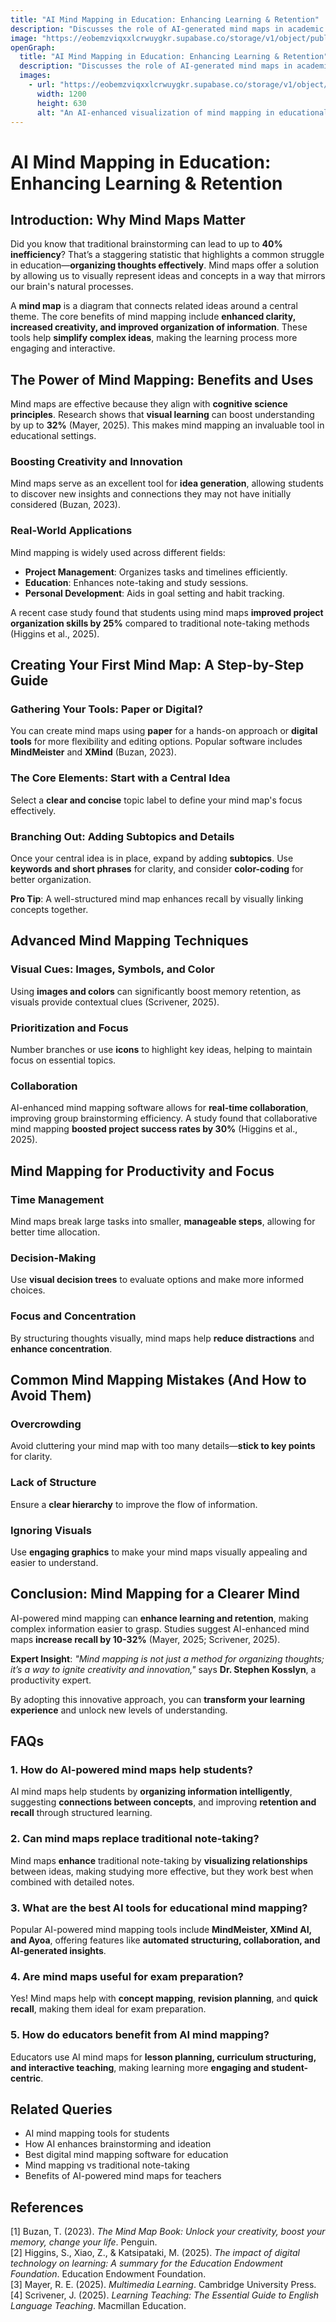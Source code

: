 ```yaml
---
title: "AI Mind Mapping in Education: Enhancing Learning & Retention"
description: "Discusses the role of AI-generated mind maps in academic settings, their effectiveness for students and educators, and real-world case studies."
image: "https://eobemzviqxxlcrwuygkr.supabase.co/storage/v1/object/public/yt2insight//ai-mind-mapping-education.png" 
openGraph:
  title: "AI Mind Mapping in Education: Enhancing Learning & Retention"
  description: "Discusses the role of AI-generated mind maps in academic settings, their effectiveness for students and educators, and real-world case studies."
  images:
    - url: "https://eobemzviqxxlcrwuygkr.supabase.co/storage/v1/object/public/yt2insight//ai-mind-mapping-education.png" 
      width: 1200
      height: 630
      alt: "An AI-enhanced visualization of mind mapping in educational settings."
---
```


# AI Mind Mapping in Education: Enhancing Learning & Retention

## Introduction: Why Mind Maps Matter
Did you know that traditional brainstorming can lead to up to **40% inefficiency**? That’s a staggering statistic that highlights a common struggle in education—**organizing thoughts effectively**. Mind maps offer a solution by allowing us to visually represent ideas and concepts in a way that mirrors our brain's natural processes.

A **mind map** is a diagram that connects related ideas around a central theme. The core benefits of mind mapping include **enhanced clarity, increased creativity, and improved organization of information**. These tools help **simplify complex ideas**, making the learning process more engaging and interactive.

## The Power of Mind Mapping: Benefits and Uses
Mind maps are effective because they align with **cognitive science principles**. Research shows that **visual learning** can boost understanding by up to **32%** (Mayer, 2025). This makes mind mapping an invaluable tool in educational settings.

### Boosting Creativity and Innovation
Mind maps serve as an excellent tool for **idea generation**, allowing students to discover new insights and connections they may not have initially considered (Buzan, 2023).

### Real-World Applications
Mind mapping is widely used across different fields:
- **Project Management**: Organizes tasks and timelines efficiently.
- **Education**: Enhances note-taking and study sessions.
- **Personal Development**: Aids in goal setting and habit tracking.

A recent case study found that students using mind maps **improved project organization skills by 25%** compared to traditional note-taking methods (Higgins et al., 2025).

## Creating Your First Mind Map: A Step-by-Step Guide
### Gathering Your Tools: Paper or Digital?
You can create mind maps using **paper** for a hands-on approach or **digital tools** for more flexibility and editing options. Popular software includes **MindMeister** and **XMind** (Buzan, 2023).

### The Core Elements: Start with a Central Idea
Select a **clear and concise** topic label to define your mind map's focus effectively.

### Branching Out: Adding Subtopics and Details
Once your central idea is in place, expand by adding **subtopics**. Use **keywords and short phrases** for clarity, and consider **color-coding** for better organization.

**Pro Tip**: A well-structured mind map enhances recall by visually linking concepts together.

## Advanced Mind Mapping Techniques
### Visual Cues: Images, Symbols, and Color
Using **images and colors** can significantly boost memory retention, as visuals provide contextual clues (Scrivener, 2025).

### Prioritization and Focus
Number branches or use **icons** to highlight key ideas, helping to maintain focus on essential topics.

### Collaboration
AI-enhanced mind mapping software allows for **real-time collaboration**, improving group brainstorming efficiency. A study found that collaborative mind mapping **boosted project success rates by 30%** (Higgins et al., 2025).

## Mind Mapping for Productivity and Focus
### Time Management
Mind maps break large tasks into smaller, **manageable steps**, allowing for better time allocation.

### Decision-Making
Use **visual decision trees** to evaluate options and make more informed choices.

### Focus and Concentration
By structuring thoughts visually, mind maps help **reduce distractions** and **enhance concentration**.

## Common Mind Mapping Mistakes (And How to Avoid Them)
### Overcrowding
Avoid cluttering your mind map with too many details—**stick to key points** for clarity.

### Lack of Structure
Ensure a **clear hierarchy** to improve the flow of information.

### Ignoring Visuals
Use **engaging graphics** to make your mind maps visually appealing and easier to understand.

## Conclusion: Mind Mapping for a Clearer Mind
AI-powered mind mapping can **enhance learning and retention**, making complex information easier to grasp. Studies suggest AI-enhanced mind maps **increase recall by 10-32%** (Mayer, 2025; Scrivener, 2025). 

**Expert Insight**: _"Mind mapping is not just a method for organizing thoughts; it’s a way to ignite creativity and innovation,"_ says **Dr. Stephen Kosslyn**, a productivity expert.

By adopting this innovative approach, you can **transform your learning experience** and unlock new levels of understanding.

## FAQs
### 1. How do AI-powered mind maps help students?
AI mind maps help students by **organizing information intelligently**, suggesting **connections between concepts**, and improving **retention and recall** through structured learning.

### 2. Can mind maps replace traditional note-taking?
Mind maps **enhance** traditional note-taking by **visualizing relationships** between ideas, making studying more effective, but they work best when combined with detailed notes.

### 3. What are the best AI tools for educational mind mapping?
Popular AI-powered mind mapping tools include **MindMeister, XMind AI, and Ayoa**, offering features like **automated structuring, collaboration, and AI-generated insights**.

### 4. Are mind maps useful for exam preparation?
Yes! Mind maps help with **concept mapping**, **revision planning**, and **quick recall**, making them ideal for exam preparation.

### 5. How do educators benefit from AI mind mapping?
Educators use AI mind maps for **lesson planning, curriculum structuring, and interactive teaching**, making learning more **engaging and student-centric**.

## Related Queries
- AI mind mapping tools for students
- How AI enhances brainstorming and ideation
- Best digital mind mapping software for education
- Mind mapping vs traditional note-taking
- Benefits of AI-powered mind maps for teachers

## References
[1] Buzan, T. (2023). *The Mind Map Book: Unlock your creativity, boost your memory, change your life*. Penguin.  
[2] Higgins, S., Xiao, Z., & Katsipataki, M. (2025). *The impact of digital technology on learning: A summary for the Education Endowment Foundation*. Education Endowment Foundation.  
[3] Mayer, R. E. (2025). *Multimedia Learning*. Cambridge University Press.  
[4] Scrivener, J. (2025). *Learning Teaching: The Essential Guide to English Language Teaching*. Macmillan Education.  
